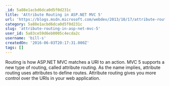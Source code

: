 ```yaml
---
_id: 5a88e1acbd6dca0d5f0d231c
title: 'Attribute Routing in ASP.NET MVC 5'
url: 'https://blogs.msdn.microsoft.com/webdev/2013/10/17/attribute-routing-in-asp-net-mvc-5/'
category: 5a88e1acbd6dca0d5f0d231c
slug: 'attribute-routing-in-asp-net-mvc-5'
user_id: 5a83ce59d6eb0005c4ecda2c
username: 'bill-s'
createdOn: '2016-06-03T20:17:31.000Z'
tags: []
---
```


Routing is how ASP.NET MVC matches a URI to an action. MVC 5 supports a new type of routing, called attribute routing. As the name implies, attribute routing uses attributes to define routes. Attribute routing gives you more control over the URIs in your web application.

